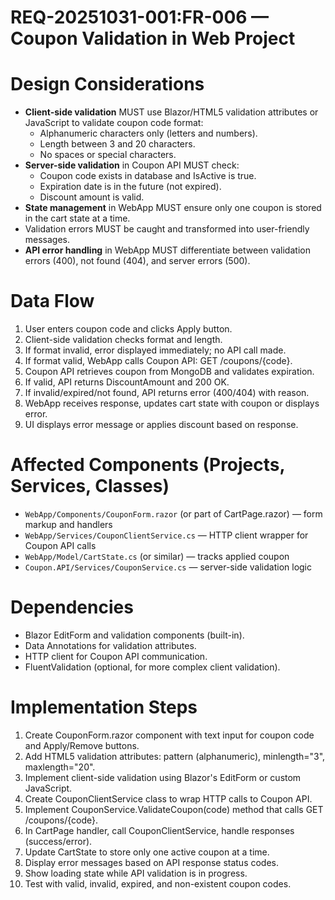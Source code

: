 # REQ-20251031-001:FR-006 — Coupon Validation in Web Project

# Design Considerations

- **Client-side validation** MUST use Blazor/HTML5 validation attributes or JavaScript to validate coupon code format:
  - Alphanumeric characters only (letters and numbers).
  - Length between 3 and 20 characters.
  - No spaces or special characters.
- **Server-side validation** in Coupon API MUST check:
  - Coupon code exists in database and IsActive is true.
  - Expiration date is in the future (not expired).
  - Discount amount is valid.
- **State management** in WebApp MUST ensure only one coupon is stored in the cart state at a time.
- Validation errors MUST be caught and transformed into user-friendly messages.
- **API error handling** in WebApp MUST differentiate between validation errors (400), not found (404), and server errors (500).

# Data Flow

1. User enters coupon code and clicks Apply button.
2. Client-side validation checks format and length.
3. If format invalid, error displayed immediately; no API call made.
4. If format valid, WebApp calls Coupon API: GET /coupons/{code}.
5. Coupon API retrieves coupon from MongoDB and validates expiration.
6. If valid, API returns DiscountAmount and 200 OK.
7. If invalid/expired/not found, API returns error (400/404) with reason.
8. WebApp receives response, updates cart state with coupon or displays error.
9. UI displays error message or applies discount based on response.

# Affected Components (Projects, Services, Classes)

- `WebApp/Components/CouponForm.razor` (or part of CartPage.razor) — form markup and handlers
- `WebApp/Services/CouponClientService.cs` — HTTP client wrapper for Coupon API calls
- `WebApp/Model/CartState.cs` (or similar) — tracks applied coupon
- `Coupon.API/Services/CouponService.cs` — server-side validation logic

# Dependencies

- Blazor EditForm and validation components (built-in).
- Data Annotations for validation attributes.
- HTTP client for Coupon API communication.
- FluentValidation (optional, for more complex client validation).

# Implementation Steps

1. Create CouponForm.razor component with text input for coupon code and Apply/Remove buttons.
2. Add HTML5 validation attributes: pattern (alphanumeric), minlength="3", maxlength="20".
3. Implement client-side validation using Blazor's EditForm or custom JavaScript.
4. Create CouponClientService class to wrap HTTP calls to Coupon API.
5. Implement CouponService.ValidateCoupon(code) method that calls GET /coupons/{code}.
6. In CartPage handler, call CouponClientService, handle responses (success/error).
7. Update CartState to store only one active coupon at a time.
8. Display error messages based on API response status codes.
9. Show loading state while API validation is in progress.
10. Test with valid, invalid, expired, and non-existent coupon codes.
